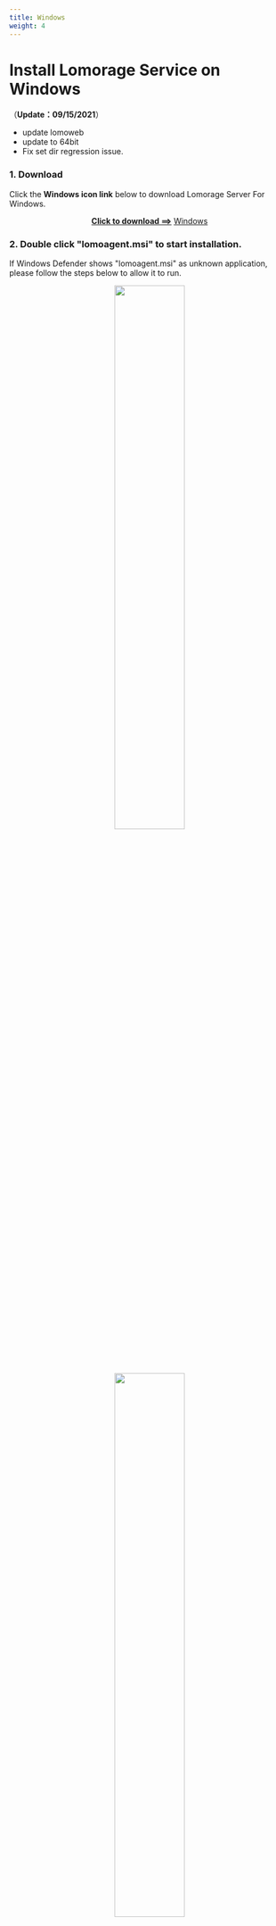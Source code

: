 ```yaml
---
title: Windows
weight: 4
---
```


# Install Lomorage Service on Windows

（**Update：09/15/2021**）
- update lomoweb
- update to 64bit
- Fix set dir regression issue.

### 1. Download
Click the **Windows icon link** below to download Lomorage Server For Windows.

<p align="center">
<a href="https://github.com/lomorage/LomoAgentWin/releases/download/2021_10_31.09_58_46.0.099806b/lomoagent.msi"><b>Click to download ==></b></a>
<a href="https://github.com/lomorage/LomoAgentWin/releases/download/2021_10_31.09_58_46.0.099806b/lomoagent.msi" title="Install Lomorage for Windows" class="badge windows">Windows</a>
</p>

### 2. Double click "lomoagent.msi" to start installation.

 If Windows Defender shows "lomoagent.msi" as unknown application, please follow the steps below to allow it to run.

<div align="center">
<p class="screenshoot">
  <img width="50%" src="/img/installation/windows-defender-1.png">
  <img width="50%" src="/img/installation/windows-defender-2.png">
</p>
</div>

### 3. Follow the wizard
 to finish the installation, in the End-User License Agreement, please checked the box as below.

<div align="center">
<p class="screenshoot">
  <img width="50%" src="/img/installation/windows-install-1.png">
  <img width="50%" src="/img/installation/windows-install-2.png">
  <img width="50%" src="/img/installation/windows-install-3.png">
</p>
</div>

### 4. Allow network access
Now you should see the lomoagent icon on your desktop, you can double click to start the lomoagent. If you meet below dialog popuped up by the Windows os, please select "Private networks ..." one and click the Allow access.

<div align="center">
<p class="screenshoot">
  <img width="50%" src="/img/installation/windows-firewall.png">
</p>
</div>

### 5. Config data folder
You will see below picture while you start the lomoagent, **You need to config the "Data directory" before using it**，"Data directory" is used to save the photos and videos uploading from your phone.

<div align="center">
<p class="screenshoot">
  <img width="100%" src="/img/installation/windows-lomo-agent.png">
</p>
</div>

### 6. Open Web Client

The Setting Windows will be hide to your taskbar tray area, normally it is on the right of the task bar like below picture:


<div align="center">
<p class="screenshoot">
  <img width="100%" src="/img/installation/windows-lomo-agent-tray.png">
</p>
</div>


Web client as below picture. 

<div align="center">
<p class="screenshoot">
  <img width="100%" src="/img/installation/windows-lomo-agent-web.png">
</p>
</div>

### 7. **You can access this web interface via http://ip(the ip shown on the Settings Windows) from other device.**


### 8. if create user failed， please try to turn off Windows Firewall

Enjoy!

**Contact to us: support@lomorage.com**

**If you are using HEIC/HEIF format on iPhone, you need to install "[HEIF Image Extensions](https://www.microsoft.com/en-us/p/heif-image-extensions/9pmmsr1cgpwg?activetab=pivot:overviewtab)" and "[HEVC Video Extensions](https://www.microsoft.com/en-us/p/hevc-video-extensions/9nmzlz57r3t7?activetab=pivot:overviewtab)".**